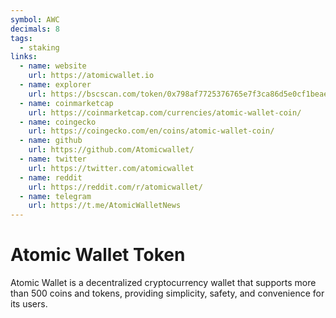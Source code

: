 ```yaml
---
symbol: AWC
decimals: 8
tags:
  - staking
links:
  - name: website
    url: https://atomicwallet.io
  - name: explorer
    url: https://bscscan.com/token/0x798af7725376765e7f3ca86d5e0cf1beaef19f34
  - name: coinmarketcap
    url: https://coinmarketcap.com/currencies/atomic-wallet-coin/
  - name: coingecko
    url: https://coingecko.com/en/coins/atomic-wallet-coin/
  - name: github
    url: https://github.com/Atomicwallet/
  - name: twitter
    url: https://twitter.com/atomicwallet
  - name: reddit
    url: https://reddit.com/r/atomicwallet/
  - name: telegram
    url: https://t.me/AtomicWalletNews
---
```


# Atomic Wallet Token

Atomic Wallet is a decentralized cryptocurrency wallet that supports more than 500 coins and tokens, providing simplicity, safety, and convenience for its users.
